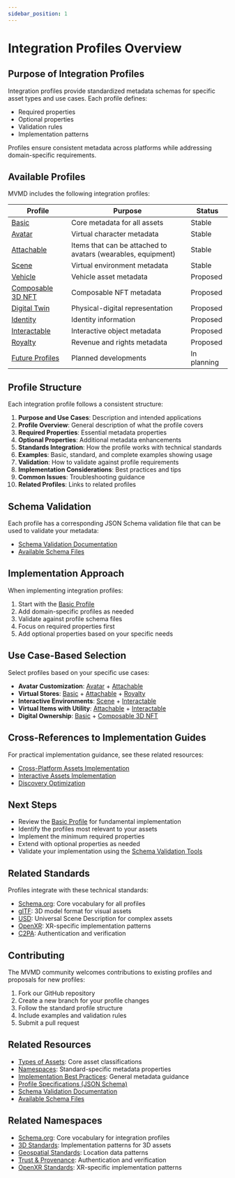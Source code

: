 ```yaml
---
sidebar_position: 1
---
```


# Integration Profiles Overview

## Purpose of Integration Profiles

Integration profiles provide standardized metadata schemas for specific asset types and use cases. Each profile defines:

- Required properties
- Optional properties
- Validation rules
- Implementation patterns

Profiles ensure consistent metadata across platforms while addressing domain-specific requirements.

## Available Profiles

MVMD includes the following integration profiles:

| Profile | Purpose | Status |
|---------|---------|--------|
| [Basic](./basic.md) | Core metadata for all assets | Stable |
| [Avatar](./avatar.md) | Virtual character metadata | Stable |
| [Attachable](./attachable.md) | Items that can be attached to avatars (wearables, equipment) | Stable |
| [Scene](./scene.md) | Virtual environment metadata | Stable |
| [Vehicle](./vehicle.md) | Vehicle asset metadata | Proposed |
| [Composable 3D NFT](./composable-3d-nft.md) | Composable NFT metadata | Proposed |
| [Digital Twin](./digital-twin.md) | Physical-digital representation | Proposed |
| [Identity](./identity.md) | Identity information | Proposed |
| [Interactable](./interactable.md) | Interactive object metadata | Proposed |
| [Royalty](./royalty.md) | Revenue and rights metadata | Proposed |
| [Future Profiles](./future.md) | Planned developments | In planning |

## Profile Structure

Each integration profile follows a consistent structure:

1. **Purpose and Use Cases**: Description and intended applications
2. **Profile Overview**: General description of what the profile covers
3. **Required Properties**: Essential metadata properties
4. **Optional Properties**: Additional metadata enhancements
5. **Standards Integration**: How the profile works with technical standards
6. **Examples**: Basic, standard, and complete examples showing usage
7. **Validation**: How to validate against profile requirements
8. **Implementation Considerations**: Best practices and tips
9. **Common Issues**: Troubleshooting guidance
10. **Related Profiles**: Links to related profiles

## Schema Validation

Each profile has a corresponding JSON Schema validation file that can be used to validate your metadata:

- [Schema Validation Documentation](../tools/validator.md)
- [Available Schema Files](../schemas/)

## Implementation Approach

When implementing integration profiles:

1. Start with the [Basic Profile](./basic.md)
2. Add domain-specific profiles as needed
3. Validate against profile schema files
4. Focus on required properties first
5. Add optional properties based on your specific needs

## Use Case-Based Selection

Select profiles based on your specific use cases:

- **Avatar Customization**: [Avatar](./avatar.md) + [Attachable](./attachable.md)
- **Virtual Stores**: [Basic](./basic.md) + [Attachable](./attachable.md) + [Royalty](./royalty.md)
- **Interactive Environments**: [Scene](./scene.md) + [Interactable](./interactable.md)
- **Virtual Items with Utility**: [Attachable](./attachable.md) + [Interactable](./interactable.md)
- **Digital Ownership**: [Basic](./basic.md) + [Composable 3D NFT](./composable-3d-nft.md)

## Cross-References to Implementation Guides

For practical implementation guidance, see these related resources:

- [Cross-Platform Assets Implementation](../implementation/cross-platform-assets.md)
- [Interactive Assets Implementation](../implementation/interactive-assets.md)
- [Discovery Optimization](../implementation/discovery-optimization.md)

## Next Steps

- Review the [Basic Profile](./basic.md) for fundamental implementation
- Identify the profiles most relevant to your assets
- Implement the minimum required properties
- Extend with optional properties as needed
- Validate your implementation using the [Schema Validation Tools](../tools/validator.md)

## Related Standards

Profiles integrate with these technical standards:

- [Schema.org](../standards/schema-org.md): Core vocabulary for all profiles
- [glTF](../standards/gltf.md): 3D model format for visual assets
- [USD](../standards/usd.md): Universal Scene Description for complex assets
- [OpenXR](../standards/openxr.md): XR-specific implementation patterns
- [C2PA](../standards/c2pa.md): Authentication and verification

## Contributing

The MVMD community welcomes contributions to existing profiles and proposals for new profiles:

1. Fork our GitHub repository
2. Create a new branch for your profile changes
3. Follow the standard profile structure
4. Include examples and validation rules
5. Submit a pull request

## Related Resources

- [Types of Assets](../concepts/types-of-assets.md): Core asset classifications
- [Namespaces](../standards/overview.md): Standard-specific metadata properties
- [Implementation Best Practices](../implementation/best-practices.md): General metadata guidance
- [Profile Specifications (JSON Schema)](/schemas)
- [Schema Validation Documentation](../tools/validator.md)
- [Available Schema Files](../schemas/)

## Related Namespaces

- [Schema.org](../standards/schema-org.md): Core vocabulary for integration profiles
- [3D Standards](../standards/overview.md): Implementation patterns for 3D assets
- [Geospatial Standards](../standards/overview.md): Location data patterns
- [Trust & Provenance](../standards/overview.md): Authentication and verification
- [OpenXR Standards](../standards/openxr.md): XR-specific implementation patterns
